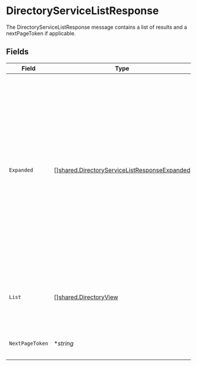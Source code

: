 # DirectoryServiceListResponse

The DirectoryServiceListResponse message contains a list of results and a nextPageToken if applicable.


## Fields

| Field                                                                                                                                                                                                                                                                                                                                            | Type                                                                                                                                                                                                                                                                                                                                             | Required                                                                                                                                                                                                                                                                                                                                         | Description                                                                                                                                                                                                                                                                                                                                      |
| ------------------------------------------------------------------------------------------------------------------------------------------------------------------------------------------------------------------------------------------------------------------------------------------------------------------------------------------------ | ------------------------------------------------------------------------------------------------------------------------------------------------------------------------------------------------------------------------------------------------------------------------------------------------------------------------------------------------ | ------------------------------------------------------------------------------------------------------------------------------------------------------------------------------------------------------------------------------------------------------------------------------------------------------------------------------------------------ | ------------------------------------------------------------------------------------------------------------------------------------------------------------------------------------------------------------------------------------------------------------------------------------------------------------------------------------------------ |
| `Expanded`                                                                                                                                                                                                                                                                                                                                       | [][shared.DirectoryServiceListResponseExpanded](../../models/shared/directoryservicelistresponseexpanded.md)                                                                                                                                                                                                                                     | :heavy_minus_sign:                                                                                                                                                                                                                                                                                                                               | The nextPageToken is shown for the next page if the number of results is larger than the max page size.<br/> The server returns one page of results and the nextPageToken until all results are retreived.<br/> To retrieve the next page, use the same request and append a pageToken field with the value of nextPageToken shown on the previous page. |
| `List`                                                                                                                                                                                                                                                                                                                                           | [][shared.DirectoryView](../../models/shared/directoryview.md)                                                                                                                                                                                                                                                                                   | :heavy_minus_sign:                                                                                                                                                                                                                                                                                                                               | The list of results containing up to X results, where X is the page size defined in the request.                                                                                                                                                                                                                                                 |
| `NextPageToken`                                                                                                                                                                                                                                                                                                                                  | **string*                                                                                                                                                                                                                                                                                                                                        | :heavy_minus_sign:                                                                                                                                                                                                                                                                                                                               | List of serialized related objects.                                                                                                                                                                                                                                                                                                              |